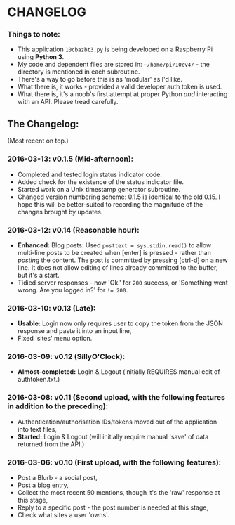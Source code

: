 # CHANGELOG

### Things to note:
* This application `10cbazbt3.py` is being developed on a Raspberry Pi using **Python 3**.
* My code and dependent files are stored in: `~/home/pi/10cv4/` - the directory is mentioned in each subroutine.
* There's a way to go before this is as 'modular' as I'd like.
* What there is, it works - provided a valid developer auth token is used.
* What there is, it's a noob's first attempt at proper Python *and* interacting with an API.  Please tread carefully.

## The Changelog:
(Most recent on top.)

### 2016-03-13: v0.1.5 (Mid-afternoon):
* Completed and tested login status indicator code.
* Added check for the existence of the status indicator file.
* Started work on a Unix timestamp generator subroutine.
* Changed version numbering scheme: 0.1.5 is identical to the old 0.15.  I hope this will be better-suited to recording the magnitude of the changes brought by updates.

### 2016-03-12: v0.14 (Reasonable hour):
* **Enhanced:** Blog posts: Used `posttext = sys.stdin.read()` to allow multi-line posts to be created when [enter] is pressed - rather than *posting* the content.  The post is committed by pressing [ctrl-d] on a new line.  It does not allow editing of lines already committed to the buffer, but it's a start.
* Tidied server responses - now 'Ok.' for `200` success, or 'Something went wrong. Are you logged in?' for `!= 200`.

### 2016-03-10: v0.13 (Late):
* **Usable:** Login now only requires user to copy the token from the JSON response and paste it into an input line,
* Fixed 'sites' menu option.

### 2016-03-09: v0.12 (SillyO'Clock):
* **Almost-completed:** Login & Logout (initially REQUIRES manual edit of authtoken.txt.)

### 2016-03-08: v0.11 (Second upload, with the following features in addition to the preceding):
* Authentication/authorisation IDs/tokens moved out of the application into text files,
* **Started:** Login & Logout (will initially require manual 'save' of data returned from the API.)

### 2016-03-06: v0.10 (First upload, with the following features):
* Post a Blurb - a social post,
* Post a blog entry,
* Collect the most recent 50 mentions, though it's the 'raw' response at this stage,
* Reply to a specific post - the post number is needed at this stage,
* Check what sites a user 'owns'.
